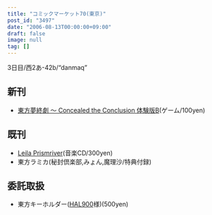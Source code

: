```yaml
---
title: "コミックマーケット70(東京)"
post_id: "3497"
date: "2006-08-13T00:00:00+09:00"
draft: false
image: null
tag: []
---
```



3日目/西2あ-42b/“danmaq”

## 新刊



  * [東方夢終劇 ～ Concealed the Conclusion 体験版B](/!/thC/)(ゲーム/100yen)
## 既刊



  * [Leila Prismriver](/!/leila/)(音楽CD/300yen)
  * 東方ラミカ(秘封倶楽部,みょん,魔理沙/特典付録)
## 委託取扱



  * 東方キーホルダー([HAL900](http://hal900.gotdns.com/HAL900page/)様)(500yen)
